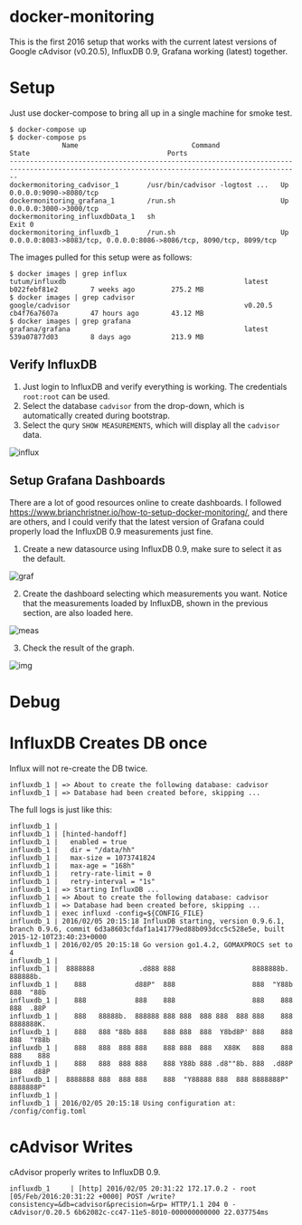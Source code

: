 # docker-monitoring

This is the first 2016 setup that works with the current latest versions of Google cAdvisor (v0.20.5), InfluxDB 0.9, Grafana working (latest) together.

# Setup

Just use docker-compose to bring all up in a single machine for smoke test.

```
$ docker-compose up
$ docker-compose ps
             Name                            Command               State                                  Ports                                
----------------------------------------------------------------------------------------------------------------------------------------------
dockermonitoring_cadvisor_1       /usr/bin/cadvisor -logtost ...   Up       0.0.0.0:9090->8080/tcp                                             
dockermonitoring_grafana_1        /run.sh                          Up       0.0.0.0:3000->3000/tcp                                             
dockermonitoring_influxdbData_1   sh                               Exit 0                                                                      
dockermonitoring_influxdb_1       /run.sh                          Up       0.0.0.0:8083->8083/tcp, 0.0.0.0:8086->8086/tcp, 8090/tcp, 8099/tcp
```

The images pulled for this setup were as follows:

```
$ docker images | grep influx
tutum/influxdb                                            latest                        b022febf81e2        7 weeks ago         275.2 MB
$ docker images | grep cadvisor
google/cadvisor                                           v0.20.5                       cb4f76a7607a        47 hours ago        43.12 MB
$ docker images | grep grafana
grafana/grafana                                           latest                        539a07877d03        8 days ago          213.9 MB
```

## Verify InfluxDB

1. Just login to InfluxDB and verify everything is working. The credentials `root:root` can be used. 
2. Select the database `cadvisor` from the drop-down, which is automatically created during bootstrap.
3. Select the qury `SHOW MEASUREMENTS`, which will display all the `cadvisor` data.

![influx](http://s21.postimg.org/kmfqs0k5j/Screen_Shot_2016_02_05_at_12_37_20_PM.png)

## Setup Grafana Dashboards

There are a lot of good resources online to create dashboards. I followed https://www.brianchristner.io/how-to-setup-docker-monitoring/, and there are others, and I could verify that the latest version of Grafana could properly load the InfluxDB 0.9 measurements just fine.

1. Create a new datasource using InfluxDB 0.9, make sure to select it as the default.

![graf](http://s28.postimg.org/445358p3x/Screen_Shot_2016_02_05_at_12_37_49_PM.png)

2. Create the dashboard selecting which measurements you want. Notice that the measurements loaded by InfluxDB, shown in the previous section, are also loaded here.

![meas](http://s30.postimg.org/jnx7tnwj5/Screen_Shot_2016_02_05_at_12_36_52_PM.png)

3. Check the result of the graph.

![img](http://s14.postimg.org/3vnn2t9up/Screen_Shot_2016_02_05_at_12_35_21_PM.png)

# Debug

# InfluxDB Creates DB once

Influx will not re-create the DB twice.

```
influxdb_1 | => About to create the following database: cadvisor
influxdb_1 | => Database had been created before, skipping ...
```

The full logs is just like this:

```
influxdb_1 | 
influxdb_1 | [hinted-handoff]
influxdb_1 |   enabled = true
influxdb_1 |   dir = "/data/hh"
influxdb_1 |   max-size = 1073741824
influxdb_1 |   max-age = "168h"
influxdb_1 |   retry-rate-limit = 0
influxdb_1 |   retry-interval = "1s"
influxdb_1 | => Starting InfluxDB ...
influxdb_1 | => About to create the following database: cadvisor
influxdb_1 | => Database had been created before, skipping ...
influxdb_1 | exec influxd -config=${CONFIG_FILE}
influxdb_1 | 2016/02/05 20:15:18 InfluxDB starting, version 0.9.6.1, branch 0.9.6, commit 6d3a8603cfdaf1a141779ed88b093dcc5c528e5e, built 2015-12-10T23:40:23+0000
influxdb_1 | 2016/02/05 20:15:18 Go version go1.4.2, GOMAXPROCS set to 4
influxdb_1 | 
influxdb_1 |  8888888           .d888 888                   8888888b.  888888b.
influxdb_1 |    888            d88P"  888                   888  "Y88b 888  "88b
influxdb_1 |    888            888    888                   888    888 888  .88P
influxdb_1 |    888   88888b.  888888 888 888  888 888  888 888    888 8888888K.
influxdb_1 |    888   888 "88b 888    888 888  888  Y8bd8P' 888    888 888  "Y88b
influxdb_1 |    888   888  888 888    888 888  888   X88K   888    888 888    888
influxdb_1 |    888   888  888 888    888 Y88b 888 .d8""8b. 888  .d88P 888   d88P
influxdb_1 |  8888888 888  888 888    888  "Y88888 888  888 8888888P"  8888888P"
influxdb_1 | 
influxdb_1 | 2016/02/05 20:15:18 Using configuration at: /config/config.toml
```

# cAdvisor Writes

cAdvisor properly writes to InfluxDB 0.9.

```
influxdb_1     | [http] 2016/02/05 20:31:22 172.17.0.2 - root [05/Feb/2016:20:31:22 +0000] POST /write?consistency=&db=cadvisor&precision=&rp= HTTP/1.1 204 0 - cAdvisor/0.20.5 6b62082c-cc47-11e5-8010-000000000000 22.037754ms
```
